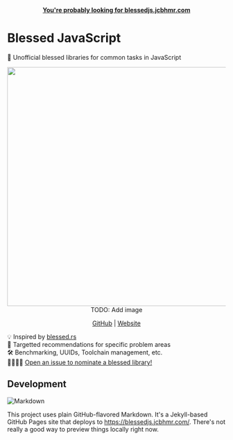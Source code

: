 <p align=center>
  <b><a href="https://blessedjs.jcbhmr.com/">You're probably looking for blessedjs.jcbhmr.com</a></b>
</p>

# Blessed JavaScript

🙏 Unofficial blessed libraries for common tasks in JavaScript

<p align=center>
  <img width=550 src="./media/TODO">
  TODO: Add image
</p>

<p align=center>
  <a href="https://github.com/jcbhmr/blessedjs.jcbhmr.com">GitHub</a>
  | <a href="https://blessedjs.jcbhmr.com/">Website</a>
</p>

💡 Inspired by [blessed.rs](https://blessed.rs) \
🎯 Targetted recommendations for specific problem areas \
🛠️ Benchmarking, UUIDs, Toolchain management, etc. \
👨‍👩‍👧‍👦 [Open an issue to nominate a blessed library!](https://github.com/jcbhmr/blessedjs.jcbhmr.com/issues)

## Development

![Markdown](https://img.shields.io/badge/Markdown-000000?style=for-the-badge&logo=Markdown&logoColor=FFFFFF)

This project uses plain GitHub-flavored Markdown. It's a Jekyll-based GitHub Pages site that deploys to https://blessedjs.jcbhmr.com/. There's not really a good way to preview things locally right now.

